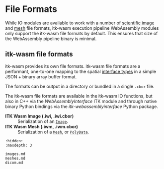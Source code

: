 # File Formats

While IO modules are available to work with a number of [scientific image](./images) and [mesh](./meshes) file formats, itk-wasm execution pipeline WebAssembly modules only support the itk-wasm file formats by default. This ensures that size of the WebAssembly pipeline binary is minimal.

## itk-wasm file formats

itk-wasm provides its own file formats. itk-wasm file formats are a performant, one-to-one mapping to the spatial [interface types](/typescript/interface_types/index) in a simple JSON + binary array buffer format.

The formats can be output in a directory or bundled in a single `.cbor` file.

The itk-wasm file formats are available in the itk-wasm IO functions, but also in C++ via the *WebAssemblyInterface* ITK module and through native binary Python bindings via the *itk-webassemblyinterface* Python package.

<dl>
  <dt><b>ITK Wasm Image (.iwi, .iwi.cbor)</b><dt><dd>Serialization of an <a href="/typescript/interface_types/Image.html"><code>Image</code></a>.</dd>
  <dt><b>ITK Wasm Mesh (.iwm, .iwm.cbor)</b><dt><dd>Serialization of a <a href="/typescript/interface_types/Mesh.html"><code>Mesh</code></a>, or <a href="/typescript/interface_types/PolyData.html"><code>PolyData</code></a>.</dd>
</dl>


```{toctree}
:hidden:
:maxdepth: 3

images.md
meshes.md
dicom.md
```